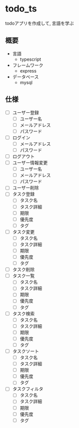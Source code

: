 # todo_ts
todoアプリを作成して, 言語を学ぶ
## 概要
- 言語
  - typescript
- フレームワーク
    - express
- データベース
    - mysql

## 仕様
- [ ] ユーザー登録
    - [ ] ユーザー名
    - [ ] メールアドレス
    - [ ] パスワード
- [ ] ログイン
    - [ ] メールアドレス
    - [ ] パスワード
- [ ] ログアウト
- [ ] ユーザー情報変更
    - [ ] ユーザー名
    - [ ] メールアドレス
    - [ ] パスワード
- [ ] ユーザー削除
- [ ] タスク登録
    - [ ] タスク名
    - [ ] タスク詳細
    - [ ] 期限
    - [ ] 優先度
    - [ ] タグ
- [ ] タスク変更
    - [ ] タスク名
    - [ ] タスク詳細
    - [ ] 期限
    - [ ] 優先度
    - [ ] タグ
- [ ] タスク削除
- [ ] タスク一覧
    - [ ] タスク名
    - [ ] タスク詳細
    - [ ] 期限
    - [ ] 優先度
    - [ ] タグ
- [ ] タスク検索
    - [ ] タスク名
    - [ ] タスク詳細
    - [ ] 期限
    - [ ] 優先度
    - [ ] タグ
- [ ] タスクソート
    - [ ] タスク名
    - [ ] タスク詳細
    - [ ] 期限
    - [ ] 優先度
    - [ ] タグ
- [ ] タスクフィルタ
    - [ ] タスク名
    - [ ] タスク詳細
    - [ ] 期限
    - [ ] 優先度
    - [ ] タグ